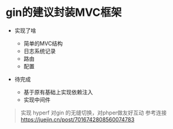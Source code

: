 # gin的建议封装MVC框架
- 实现了啥
    - 简单的MVC结构
    - 日志系统记录
    - 路由
    - 配置
  
- 待完成
    - 基于原有基础上实现依赖注入
    - 实现中间件

> 实现 hyperf 对gin 的无缝切换，对phper做友好互动 参考连接 https://juejin.cn/post/7016742808560074783
